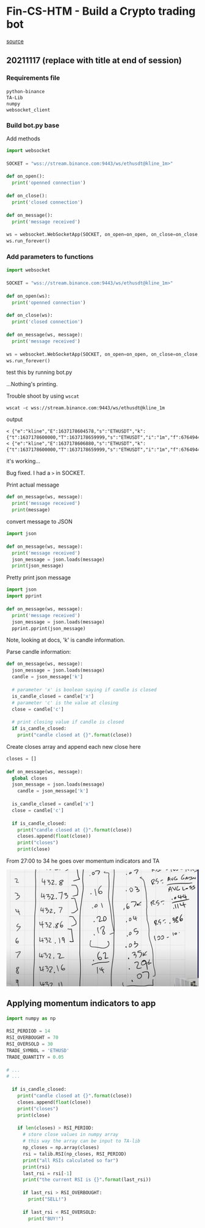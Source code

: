 # Fin-CS-HTM - Build a Crypto trading bot
[source](https://www.youtube.com/watch?v=GdlFhF6gjKo)

## 20211117 (replace with title at end of session)

### Requirements file

```
python-binance
TA-Lib
numpy
websocket_client
```

### Build bot.py base
Add methods

```python
import websocket

SOCKET = "wss://stream.binance.com:9443/ws/ethusdt@kline_1m>"

def on_open():
  print('openned connection')

def on_close():
  print('closed connection')

def on_message():
  print('message received')

ws = websocket.WebSocketApp(SOCKET, on_open=on_open, on_close=on_close, on_message=on_message)
ws.run_forever()
```

### Add parameters to functions

```python
import websocket

SOCKET = "wss://stream.binance.com:9443/ws/ethusdt@kline_1m>"

def on_open(ws):
  print('openned connection')

def on_close(ws):
  print('closed connection')

def on_message(ws, message):
  print('message received')

ws = websocket.WebSocketApp(SOCKET, on_open=on_open, on_close=on_close, on_message=on_message)
ws.run_forever()
```

test this by running bot.py

...Nothing's printing.

Trouble shoot by using `wscat`

```
wscat -c wss://stream.binance.com:9443/ws/ethusdt@kline_1m
```

output
```
< {"e":"kline","E":1637178604578,"s":"ETHUSDT","k":{"t":1637178600000,"T":1637178659999,"s":"ETHUSDT","i":"1m","f":676494419,"L":676494435,"o":"4226.28000000","c":"4226.35000000","h":"4226.42000000","l":"4226.28000000","v":"4.62330000","n":17,"x":false,"q":"19539.62436900","V":"2.47790000","Q":"10472.50553300","B":"0"}}
< {"e":"kline","E":1637178606880,"s":"ETHUSDT","k":{"t":1637178600000,"T":1637178659999,"s":"ETHUSDT","i":"1m","f":676494419,"L":676494527,"o":"4226.28000000","c":"4229.01000000","h":"4229.28000000","l":"4226.28000000","v":"80.72430000","n":109,"x":false,"q":"341285.92004500","V":"67.57180000","Q":"285669.66587200","B":"0"}}
```

it's working...

Bug fixed.  I had a `>` in SOCKET.

Print actual message

```python
def on_message(ws, message):
  print('message received')
  print(message)
```

convert message to JSON

```python
import json

def on_message(ws, message):
  print('message received')
  json_message = json.loads(message)
  print(json_message)
```

Pretty print json message
```python
import json
import pprint

def on_message(ws, message):
  print('message received')
  json_message = json.loads(message)
  pprint.pprint(json_message)
```

Note, looking at docs, 'k' is candle information.

Parse candle information:

```python
def on_message(ws, message):
  json_message = json.loads(message)
  candle = json_message['k']

  # parameter 'x' is boolean saying if candle is closed
  is_candle_closed = candle['x']
  # parameter 'c' is the value at closing
  close = candle['c']

  # print closing value if candle is closed
  if is_candle_closed:
    print("candle closed at {}".format(close))

```

Create closes array and append each new close here

```python
closes = []

def on_message(ws, message):
  global closes
  json_message = json.loads(message)
    candle = json_message['k']

  is_candle_closed = candle['x']
  close = candle['c']

  if is_candle_closed:
    print("candle closed at {}".format(close))
    closes.append(float(close))
    print("closes")
    print(close)

```

From 27:00 to 34 he goes over momentum indicators and TA

![](2021-11-17-12-40-47.png)

## Applying momentum indicators to app

```python
import numpy as np

RSI_PERDIOD = 14
RSI_OVERBOUGHT = 70
RSI_OVERSOLD = 30
TRADE_SYMBOL = 'ETHUSD'
TRADE_QUANTITY = 0.05

# ...
# ...

  if is_candle_closed:
    print("candle closed at {}".format(close))
    closes.append(float(close))
    print("closes")
    print(close)

    if len(closes) > RSI_PERIOD:
      # store close values in numpy array
      # this way the array can be input to TA-lib
      np_closes = np.array(closes)
      rsi = talib.RSI(np_closes, RSI_PERIOD)
      print("all RSIs calculated so far")
      print(rsi)
      last_rsi = rsi[-1]
      print("the current RSI is {}".format(last_rsi))

      if last_rsi > RSI_OVERBOUGHT:
        print("SELL!")

      if last_rsi < RSI_OVERSOLD:
        print("BUY!")
```